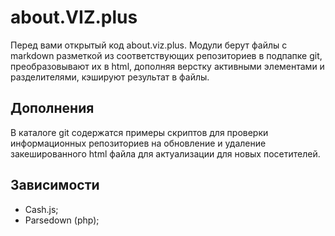 # about.VIZ.plus

Перед вами открытый код about.viz.plus. Модули берут файлы с markdown разметкой из соответствующих репозиториев в подпапке git, преобразовывают их в html, дополняя верстку активными элементами и разделителями, кэшируют результат в файлы.

## Дополнения

В каталоге git содержатся примеры скриптов для проверки информационных репозиториев на обновление и удаление закешированного html файла для актуализации для новых посетителей.

## Зависимости

- Cash.js;
- Parsedown (php);
